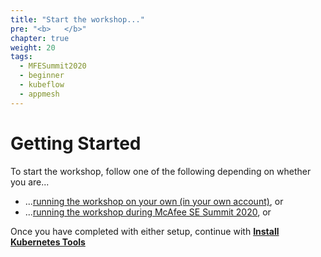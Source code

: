 ```yaml
---
title: "Start the workshop..."
pre: "<b>   </b>"
chapter: true
weight: 20
tags:
  - MFESummit2020
  - beginner
  - kubeflow
  - appmesh
---
```


# Getting Started
To start the workshop, follow one of the following depending on whether you are...

* ...[running the workshop on your own (in your own account)](self_paced/), or
* ...[running the workshop during McAfee SE Summit 2020](/020_prerequisites/sesummit20_event/), or

Once you have completed with either setup, continue with [**Install Kubernetes Tools**](/020_prerequisites/k8stools/)
